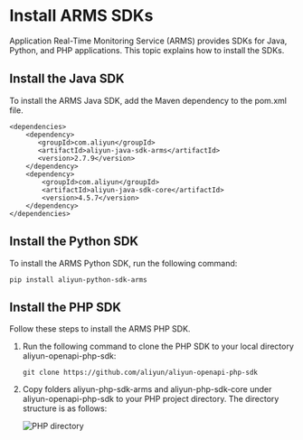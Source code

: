 # Install ARMS SDKs

Application Real-Time Monitoring Service \(ARMS\) provides SDKs for Java, Python, and PHP applications. This topic explains how to install the SDKs.

## Install the Java SDK

To install the ARMS Java SDK, add the Maven dependency to the pom.xml file.

```
<dependencies>
    <dependency>
       <groupId>com.aliyun</groupId>
       <artifactId>aliyun-java-sdk-arms</artifactId>
       <version>2.7.9</version>
    </dependency>
    <dependency>
        <groupId>com.aliyun</groupId>
        <artifactId>aliyun-java-sdk-core</artifactId>
        <version>4.5.7</version>
    </dependency>
</dependencies>
```

## Install the Python SDK

To install the ARMS Python SDK, run the following command:

```
pip install aliyun-python-sdk-arms
```

## Install the PHP SDK

Follow these steps to install the ARMS PHP SDK.

1.  Run the following command to clone the PHP SDK to your local directory aliyun-openapi-php-sdk:

    ```
    git clone https://github.com/aliyun/aliyun-openapi-php-sdk
    ```

2.  Copy folders aliyun-php-sdk-arms and aliyun-php-sdk-core under aliyun-openapi-php-sdk to your PHP project directory. The directory structure is as follows:

    ![PHP directory](http://icms-static-translation.oss-cn-hangzhou.aliyuncs.com/SP_177/DNARMS19100480/images/43309_zh-CN.png?Expires=1569140666&OSSAccessKeyId=LTAIJfoPL6wmrirR&Signature=Vxsr6kjl01myTKKoddth4O5CyFE%3D)


